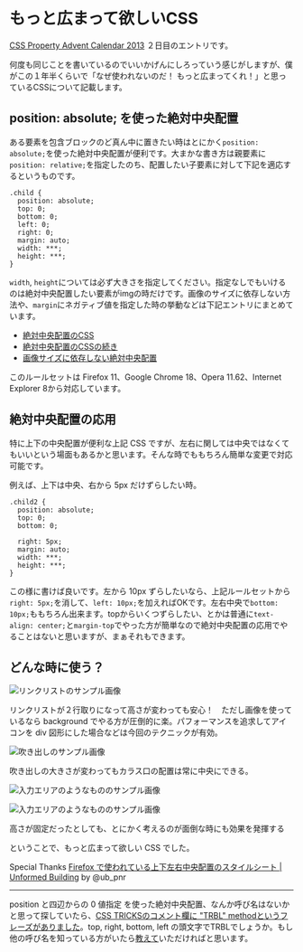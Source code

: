 # もっと広まって欲しいCSS

[CSS Property Advent Calendar 2013](http://www.adventar.org/calendars/57) ２日目のエントリです。

何度も同じことを書いているのでいいかげんにしろっていう感じがしますが、僕がこの１年半くらいで「なぜ使われないのだ！ もっと広まってくれ！」と思っているCSSについて記載します。

## position: absolute; を使った絶対中央配置

ある要素を包含ブロックのど真ん中に置きたい時はとにかく`position: absolute;`を使った絶対中央配置が便利です。大まかな書き方は親要素に`position: relative;`を指定したのち、配置したい子要素に対して下記を適応するというものです。

<pre ><code data-language="css">.child {
  position: absolute;
  top: 0;
  bottom: 0;
  left: 0;
  right: 0;
  margin: auto;
  width: ***;
  height: ***;
}</code></pre>

`width`, `height`については必ず大きさを指定してください。指定なしでもいけるのは絶対中央配置したい要素がimgの時だけです。画像のサイズに依存しない方法や、`margin`にネガティブ値を指定した時の挙動などは下記エントリにまとめています。

* [絶対中央配置のCSS](http://dskd.jp/archives/11.html)
* [絶対中央配置のCSSの続き](http://dskd.jp/archives/12.html)
* [画像サイズに依存しない絶対中央配置](http://dskd.jp/archives/29.html)

このルールセットは  Firefox 11、Google Chrome 18、Opera 11.62、Internet Explorer 8から対応しています。

## 絶対中央配置の応用

特に上下の中央配置が便利な上記 CSS ですが、左右に関しては中央ではなくてもいいという場面もあるかと思います。そんな時でももちろん簡単な変更で対応可能です。

例えば、上下は中央、右から 5px だけずらしたい時。

<pre><code data-language="css">.child2 {
  position: absolute;
  top: 0;
  bottom: 0;

  right: 5px;
  margin: auto;
  width: ***;
  height: ***;
}</code></pre>

この様に書けば良いです。左から 10px ずらしたいなら、上記ルールセットから`right: 5px;`を消して、`left: 10px;`を加えればOKです。左右中央で`bottom: 10px;`ももちろん出来ます。topからいくつずらしたい、とかは普通に`text-align: center;`と`margin-top`でやった方が簡単なので絶対中央配置の応用でやることはないと思いますが、まぁそれもできます。

## どんな時に使う？

![リンクリストのサンプル画像](http://dskd.jp/dist/img/lets-trbl-method/linklist.png "リンクリストの disclosure アイコン")

リンクリストが２行取りになって高さが変わっても安心！　ただし画像を使っているなら background でやる方が圧倒的に楽。パフォーマンスを追求してアイコンを div 図形にした場合などは今回のテクニックが有効。

![吹き出しのサンプル画像](http://dskd.jp/dist/img/lets-trbl-method/bubble.png "吹き出しのカラス口")

吹き出しの大きさが変わってもカラス口の配置は常に中央にできる。

![入力エリアのようなもののサンプル画像](http://dskd.jp/dist/img/lets-trbl-method/inline.png "なんかの UI のなんかのボタン")

![入力エリアのようなもののサンプル画像](http://dskd.jp/dist/img/lets-trbl-method/slider.png "汎用的なコントローラー")

高さが固定だったとしても、とにかく考えるのが面倒な時にも効果を発揮する

ということで、もっと広まって欲しい CSS でした。

Special Thanks [Firefox で使われている上下左右中央配置のスタイルシート | Unformed Building](http://unformedbuilding.com/articles/firefox-style-center-middle-aligned-css/) by @ub_pnr

---

position と四辺からの 0 値指定 を使った絶対中央配置、なんか呼び名はないかと思って探していたら、[CSS TRICKSのコメント欄に "TRBL" methodというフレーズがありました](http://css-tricks.com/centering-percentage-widthheight-elements/#comment-478226)。top, right, bottom, left の頭文字でTRBLでしょうか。もし他の呼び名を知っている方がいたら[教えて](https://twitter.com/o_ti)いただければと思います。
